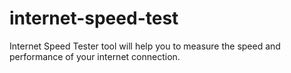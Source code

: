 # internet-speed-test
Internet Speed Tester tool will help you to measure the speed and performance of your internet connection.
